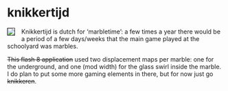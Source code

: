 <!--
  id: 227
  date: 2006-01-24
  modified: 2020-06-01
  slug: knikkertijd
  type: post
  excerpt: <p>Knikkertijd is dutch for &#8216;marbletime&#8217;: a few times a year there would be a period of a few days/weeks that the main game played at the schoolyard was marbles. This flash 8 application used two displacement maps per marble: one for the underground, and one (mod width) for the glass swirl inside the marble. I [&hellip;]</p>
  categories: Flash, game, ActionScript
  tags: 
  inCv: 
  inPortfolio: 
  dateFrom: 
  dateTo: 
-->

# knikkertijd

<img src="https://res.cloudinary.com/dn1rmdjs5/image/upload/v1566568756/rv/marbles.jpg" style="border:1px solid;margin-right:15px;" align="left" />Knikkertijd is dutch for &#8216;marbletime&#8217;: a few times a year there would be a period of a few days/weeks that the main game played at the schoolyard was marbles.

<del>This flash 8 application</del> used two displacement maps per marble: one for the underground, and one (mod width) for the glass swirl inside the marble. I do plan to put some more gaming elements in there, but for now just go <del>knikkeren</del>.
